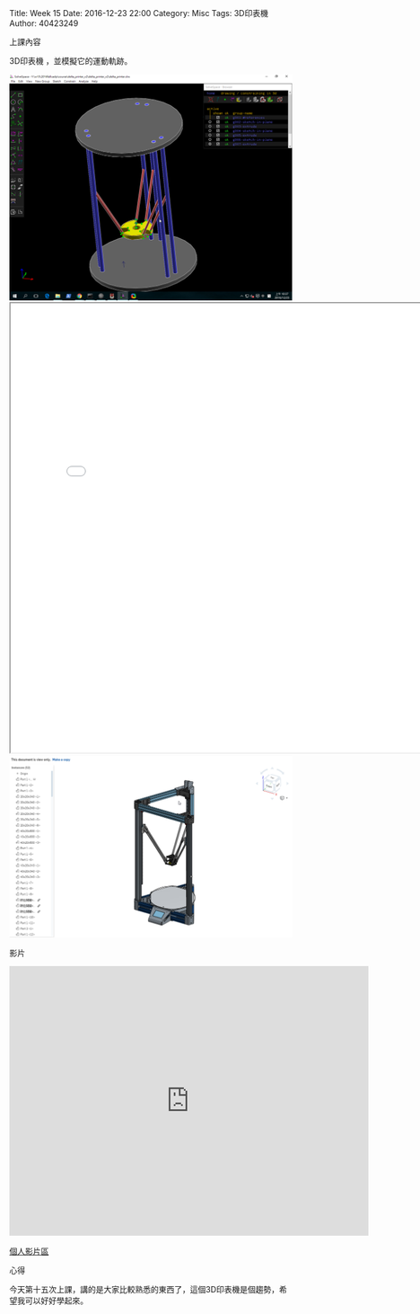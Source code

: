 Title: Week 15
Date: 2016-12-23 22:00
Category: Misc
Tags: 3D印表機
Author: 40423249

上課內容

<!-- PELICAN_END_SUMMARY -->


<p>3D印表機 ，並模擬它的運動軌跡。<p>

<img src="../data/image/W15-1.png" width="800" />
<iframe src="./../data/image/W15-1.html" width="800"  height="800"/></iframe>






<img src="../data/image/W15-2.png" width="800" />


<p>影片</p>
<iframe src="https://player.vimeo.com/video/198431435" width="640" height="480" frameborder="0" webkitallowfullscreen mozallowfullscreen allowfullscreen></iframe>


<p><a href="https://vimeo.com/user60053503">個人影片區</a></p>



<p>心得<p>

今天第十五次上課，講的是大家比較熟悉的東西了，這個3D印表機是個趨勢，希望我可以好好學起來。




